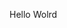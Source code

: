 Hello Wolrd





























































































































































































































































































































































































































































































































































































































































































































































































































































































































































































































































































































































































































































































































































































































































































































































































































































































































































































































































































































































































































































































































































































































































































































































































































































































































































































































































































































































































































































































































































































































































































































































































































































































































































